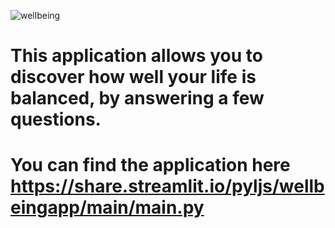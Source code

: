 ![wellbeing](https://files.schudio.com/littleport-east-cambs/images/Wellbeing.jpg)
# This application allows you to discover how well your life is balanced, by answering a few questions.</br>
# You can find the application here https://share.streamlit.io/pyljs/wellbeingapp/main/main.py
